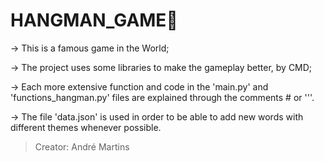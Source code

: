 <h1> HANGMAN_GAME📜</h1>

<p>-> This is a famous game in the World;</p>
<p>-> The project uses some libraries to make the gameplay better, by CMD;</p>
<p>-> Each more extensive function and code in the 'main.py' and 'functions_hangman.py' files are explained through the comments # or '''.</p>
<p>-> The file 'data.json' is used in order to be able to add new words with different themes whenever possible.</p1>

> Creator: André Martins